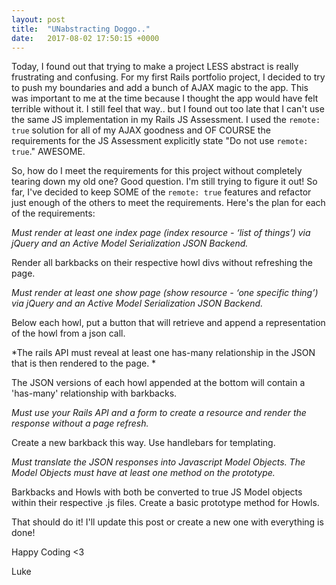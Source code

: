 ```yaml
---
layout: post
title:  "UNabstracting Doggo.."
date:   2017-08-02 17:50:15 +0000
---
```



Today, I found out that trying to make a project LESS abstract is really frustrating and confusing.  For my first Rails portfolio project, I decided to try to push my boundaries and add a bunch of AJAX magic to the app.  This was important to me at the time because I thought the app would have felt terrible without it. I still feel that way.. but I found out too late that I can't use the same JS implementation in my Rails JS Assessment.  I used the `remote: true` solution for all of my AJAX goodness and OF COURSE the requirements for the JS Assessment explicitly state "Do not use `remote: true`."  AWESOME.

So, how do I meet the requirements for this project without completely tearing down my old one?  Good question.  I'm still trying to figure it out!  So far, I've decided to keep SOME of the `remote: true` features and refactor just enough of the others to meet the requirements.  Here's the plan for each of the requirements:

*Must render at least one index page (index resource - ‘list of things’) via jQuery and an Active Model Serialization JSON Backend.*

Render all barkbacks on their respective howl divs without refreshing the page.

*Must render at least one show page (show resource - ‘one specific thing’) via jQuery and an Active Model Serialization JSON Backend.*

Below each howl, put a button that will retrieve and append a representation of the howl from a json call.

*The rails API must reveal at least one has-many relationship in the JSON that is then rendered to the page. *

The JSON versions of each howl appended at the bottom will contain a 'has-many' relationship with barkbacks.

*Must use your Rails API and a form to create a resource and render the response without a page refresh.*

Create a new barkback this way.  Use handlebars for templating.

*Must translate the JSON responses into Javascript Model Objects. The Model Objects must have at least one method on the prototype.*

Barkbacks and Howls with both be converted to true JS Model objects within their respective .js files.  Create a basic prototype method for Howls.

That should do it!  I'll update this post or create a new one with everything is done!

Happy Coding <3

Luke

